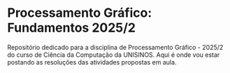 # Processamento Gráfico: Fundamentos 2025/2
Repositório dedicado para a disciplina de Processamento Gráfico - 2025/2 do curso de Ciência da Computação da UNISINOS. Aqui é onde vou estar postando as resoluções das atividades propostas em aula.
